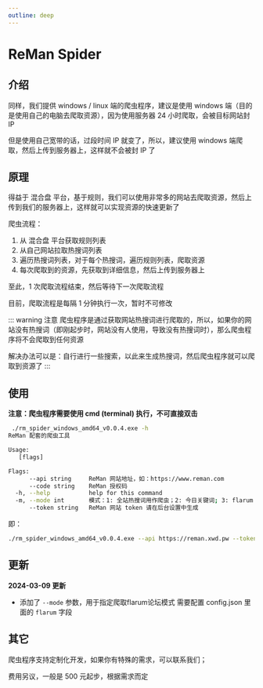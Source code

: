 ```yaml
---
outline: deep
---
```


# ReMan Spider

## 介绍

同样，我们提供 windows / linux 端的爬虫程序，建议是使用 windows 端（目的是使用自己的电脑去爬取资源），因为使用服务器 24 小时爬取，会被目标网站封 IP

但是使用自己宽带的话，过段时间 IP 就变了，所以，建议使用 windows 端爬取，然后上传到服务器上，这样就不会被封 IP 了

## 原理

得益于 混合盘 平台，基于规则，我们可以使用非常多的网站去爬取资源，然后上传到我们的服务器上，这样就可以实现资源的快速更新了

爬虫流程：

1. 从 混合盘 平台获取规则列表
2. 从自己网站拉取热搜词列表
3. 遍历热搜词列表，对于每个热搜词，遍历规则列表，爬取资源
4. 每次爬取到的资源，先获取到详细信息，然后上传到服务器上

至此，1 次爬取流程结束，然后等待下一次爬取流程

目前，爬取流程是每隔 1 分钟执行一次，暂时不可修改


::: warning 注意
爬虫程序是通过获取网站热搜词进行爬取的，所以，如果你的网站没有热搜词（即刚起步时，网站没有人使用，导致没有热搜词时），那么爬虫程序将不会爬取到任何资源

解决办法可以是：自行进行一些搜索，以此来生成热搜词，然后爬虫程序就可以爬取到资源了
:::

## 使用

**注意：爬虫程序需要使用 cmd (terminal) 执行，不可直接双击**

```sh
 ./rm_spider_windows_amd64_v0.0.4.exe -h
ReMan 配套的爬虫工具

Usage:
   [flags]

Flags:
      --api string     ReMan 网站地址，如：https://www.reman.com
      --code string    ReMan 授权码
  -h, --help           help for this command
  -m, --mode int       模式：1: 全站热搜词用作爬虫；2: 今日关键词; 3: flarum 论坛模式 (default 1)
      --token string   ReMan 网站 token 请在后台设置中生成
```

即：

```sh
./rm_spider_windows_amd64_v0.0.4.exe --api https://reman.xwd.pw --token xxxxxxxx --code 授权码 --mode 1
```


## 更新

**2024-03-09 更新**

- 添加了 `--mode` 参数，用于指定爬取flarum论坛模式
    需要配置 config.json 里面的 `flarum` 字段


## 其它

爬虫程序支持定制化开发，如果你有特殊的需求，可以联系我们；

费用另议，一般是 500 元起步，根据需求而定
